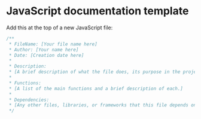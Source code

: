 # JavaScript documentation template

Add this at the top of a new JavaScript file:

```javascript
/**
 * FileName: [Your file name here]
 * Author: [Your name here]
 * Date: [Creation date here]
 * 
 * Description:
 * [A brief description of what the file does, its purpose in the project, and any relevant details.]
 * 
 * Functions:
 * [A list of the main functions and a brief description of each.]
 * 
 * Dependencies:
 * [Any other files, libraries, or frameworks that this file depends on.]
 */

```